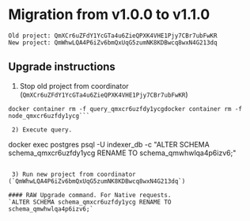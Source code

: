# Migration from v1.0.0 to v1.1.0
```
Old project: QmXCr6uZFdY1YcGTa4u6ZieQPXK4VHE1Pjy7CBr7ubFwKR
New project: QmWhwLQA4P6iZv6bmQxUqG5zumNK8KDBwcq8wxN4G213dq
```


## Upgrade instructions
 1) Stop old project from coordinator (`QmXCr6uZFdY1YcGTa4u6ZieQPXK4VHE1Pjy7CBr7ubFwKR`)
```
docker container rm -f query_qmxcr6uzfdy1ycgdocker container rm -f node_qmxcr6uzfdy1ycg```

 2) Execute query.

```
docker exec postgres psql -U indexer_db -c "ALTER SCHEMA schema_qmxcr6uzfdy1ycg RENAME TO schema_qmwhwlqa4p6izv6;"
```

 3) Run new project from coordinator (`QmWhwLQA4P6iZv6bmQxUqG5zumNK8KDBwcq8wxN4G213dq`)

#### RAW Upgrade command. For Native requests.
`ALTER SCHEMA schema_qmxcr6uzfdy1ycg RENAME TO schema_qmwhwlqa4p6izv6;`
